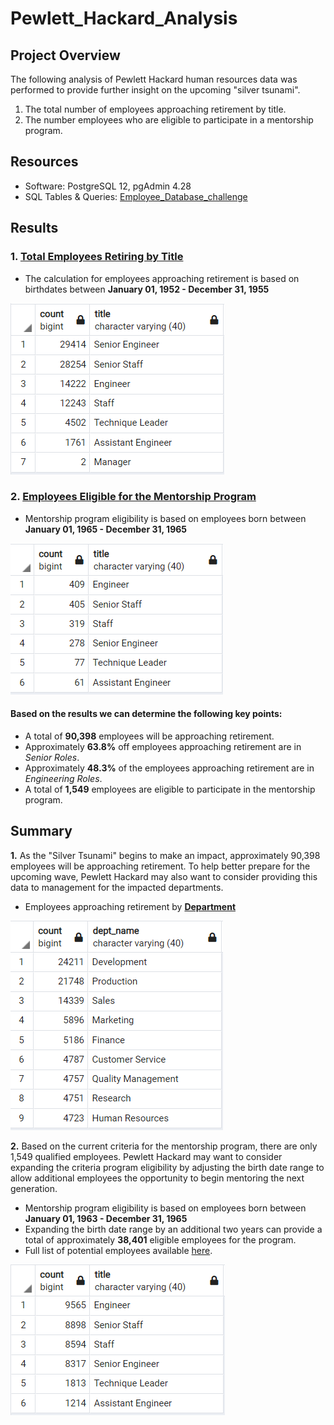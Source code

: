 # Pewlett_Hackard_Analysis

## Project Overview

The following analysis of Pewlett Hackard human resources data was performed to provide further insight on the upcoming "silver tsunami".
 
1. The total number of employees approaching retirement by title.
2. The number employees who are eligible to participate in a mentorship program.

## Resources 

- Software: PostgreSQL 12, pgAdmin 4.28
- SQL Tables & Queries: [Employee_Database_challenge](Queries/Employee_Database_challenge.sql)

## Results

### 1. [Total Employees Retiring by Title](Data/unique_titles.csv)

- The calculation for employees approaching retirement is based on birthdates between **January 01, 1952 - December 31, 1955**

<kbd><img src="Data/additional_analysis/retiring_titles.PNG"/><kbd>

### 2. [Employees Eligible for the Mentorship Program](Data/mentorship_eligibility.csv)

- Mentorship program eligibility is based on employees born between **January 01, 1965 - December 31, 1965**

<kbd><img src="Data/additional_analysis/mentorship_titles.PNG"/><kbd>

#### Based on the results we can determine the following key points: 

- A total of **90,398** employees will be approaching retirement. 
- Approximately **63.8%** off employees approaching retirement are in *Senior Roles*.
- Approximately **48.3%** of the employees approaching retirement are in *Engineering Roles*.
- A total of **1,549** employees are eligible to participate in the mentorship program.  

## Summary

**1.** As the "Silver Tsunami" begins to make an impact, approximately 90,398 employees will be approaching retirement. To help better prepare for the upcoming wave, Pewlett Hackard may also want to consider providing this data to management for the impacted departments.  

 - Employees approaching retirement by [**Department**](Data/additional_analysis/retirement_dept.csv)

<kbd><img src="Data/additional_analysis/retiring_departments.PNG"/><kbd>

**2.** Based on the current criteria for the mentorship program, there are only 1,549 qualified employees. Pewlett Hackard may want to consider expanding the criteria program eligibility by adjusting the birth date range to allow additional employees the opportunity to begin mentoring the next generation. 

 - Mentorship program eligibility is based on employees born between **January 01, 1963 - December 31, 1965**
 - Expanding the birth date range by an additional two years can provide a total of approximately **38,401** eligible employees for the program.
 - Full list of potential employees available [here](Data/additional_analysis/expanded_mentorship.csv).
 
<kbd><img src="Data/additional_analysis/expanded_titles.PNG"/><kbd>
